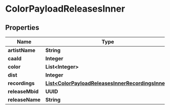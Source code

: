 

# ColorPayloadReleasesInner


## Properties

| Name | Type | Description | Notes |
|------------ | ------------- | ------------- | -------------|
|**artistName** | **String** |  |  [optional] |
|**caaId** | **Integer** |  |  [optional] |
|**color** | **List&lt;Integer&gt;** |  |  [optional] |
|**dist** | **Integer** |  |  [optional] |
|**recordings** | [**List&lt;ColorPayloadReleasesInnerRecordingsInner&gt;**](ColorPayloadReleasesInnerRecordingsInner.md) |  |  [optional] |
|**releaseMbid** | **UUID** |  |  [optional] |
|**releaseName** | **String** |  |  [optional] |



